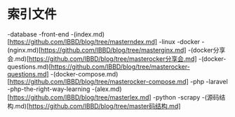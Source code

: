 # 索引文件

-database
-front-end
-(index.md)[https://github.com/IBBD/blog/tree/masterndex.md]
-linux
 -docker
   -(nginx.md)[https://github.com/IBBD/blog/tree/masterginx.md]
   -(docker分享会.md)[https://github.com/IBBD/blog/tree/masterocker分享会.md]
   -(docker-questions.md)[https://github.com/IBBD/blog/tree/masterocker-questions.md]
   -(docker-compose.md)[https://github.com/IBBD/blog/tree/masterocker-compose.md]
-php
 -laravel
 -php-the-right-way-learning
   -(alex.md)[https://github.com/IBBD/blog/tree/masterlex.md]
-python
 -scrapy
   -(源码结构.md)[https://github.com/IBBD/blog/tree/master码结构.md]
